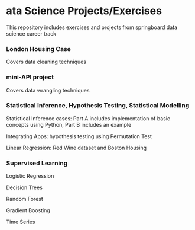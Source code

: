 # ata Science Projects/Exercises
This repository includes exercises and projects from springboard data science career track

### London Housing Case
Covers data cleaning techniques

### mini-API project
Covers data wrangling techniques

### Statistical Inference, Hypothesis Testing, Statistical Modelling
Statistical Inference cases: Part A includes implementation of basic concepts using Python, Part B includes an example

Integrating Apps: hypothesis testing using Permutation Test

Linear Regression: Red Wine dataset and Boston Housing

### Supervised Learning
Logistic Regression

Decision Trees

Random Forest

Gradient Boosting

Time Series

